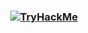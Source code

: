 <h3 align="center">
  <a href="https://tryhackme.com/p/asyrafabaziz"> <img src="https://tryhackme-badges.s3.amazonaws.com/asyrafabaziz.png" alt="TryHackMe"></a>
</h3>
